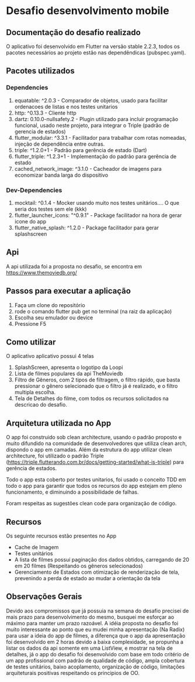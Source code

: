 # Desafio desenvolvimento mobile

## Documentação do desafio realizado

O aplicativo foi desenvolvido em Flutter na versão stable 2.2.3,
todos os pacotes necessários ao projeto estão nas dependêndicas (pubspec.yaml).

## Pacotes utilizados

### Dependencies
1.  equatable: ^2.0.3 - Comparador de objetos, usado para facilitar ordenacoes de listas e nos testes unitarios
2.  http: ^0.13.3 - Cliente http
3.  dartz:  0.10.0-nullsafety.2 - Plugin utilizado para incluir programação funcional, usado neste projeto, para integrar o Triple (padrão de gerencia de estados)
4.  flutter_modular: ^3.3.1  - Facilitador para trabalhar com rotas nomeadas, injeção de dependência entre outras.
5.  triple: ^1.2.0+1 - Padrão para gerência de estado (Dart)
6.  flutter_triple: ^1.2.3+1 - Implementação do padrão para gerência de estado
7.  cached_network_image: ^3.1.0 - Cacheador de imagens para economizar banda larga do dispositivo

### Dev-Dependencies
1.  mocktail: ^0.1.4 - Mocker usando muito nos testes unitários.... O que seria dos testes sem ele (kkk)
2.  flutter_launcher_icons: "^0.9.1" - Package facilitador na hora de gerar icone do app
3.  flutter_native_splash: ^1.2.0 - Package facilitador para gerar splashscreen

## Api

A api utilizada foi a proposta no desafio, se encontra em https://www.themoviedb.org/



## Passos para executar a aplicação

1. Faça um clone do repositório
2. rode o comando flutter pub get no terminal (na raiz da aplicação)
3. Escolha seu emulador ou device
4. Pressione F5

## Como utilizar

O aplicativo aplicativo possui 4 telas

1. SplashScreen, apresenta o logotipo da Loopi
2. Lista de filmes populares da api TheMoviedb
3. Filtro de Gêneros, com 2 tipos de filtragem, o filtro rápido, que basta pressionar o gênero selecionado que o filtro já é realizado, e o filtro multipla escolha.
4. Tela de Detalhes do filme, com todos os recursos solicitados na descricao do desafio.

## Arquitetura utilizada no App

O app foi construido sob clean architecture, usando o padrão proposto e muito difundido na comunidade de desenvolvedores que utiliza clean arch, dispondo o app em camadas. Além da estrutura do app utilizar clean architecture, foi utilizado o padrão Triple (https://triple.flutterando.com.br/docs/getting-started/what-is-triple) para gerência de estados.

Todo o app esta coberto por testes unitarios, foi usado o conceito TDD em todo o app para garantir que todos os recursos do app estejam em pleno funcionamento, e diminuindo a possibilidade de falhas.

Foram respeitas as sugestões clean code para organização de código.

## Recursos

Os seguinte recursos estão presentes no App
* Cache de Imagem
* Testes unitários
* A lista de filmes possui paginação dos dados obtidos, carregando de 20 em 20 filmes (Respeitando os gêneros selecionados)
* Gerenciamento de Estados com otimização de renderização de tela, prevenindo a perda de estado ao mudar a orientação da tela

## Observações Gerais

Devido aos compromissos que já possuia na semana do desafio precisei de mais prazo para desenvolvimento do mesmo, busquei me esforçar ao máximo para manter um prazo razoável. A idéia proposta no desafio foi muito interessante ao ponto que eu mudei minha apresentação (Na Radix) para usar a ideia do app de filmes, a diferença que o app da apresentação foi desenvolvido em 2 horas devido a baixa complexidade, se propunha a listar os dados da api somente em uma ListView, e mostrar na tela de detalhes, já o app do desafio foi desenvolvido com base em todo critério de um app profissional com padrão de qualidade de código, ampla cobertura de testes unitários, baixo acoplamento, organização de código, limitações arquiteturais positivas respeitando os principios de OO.

